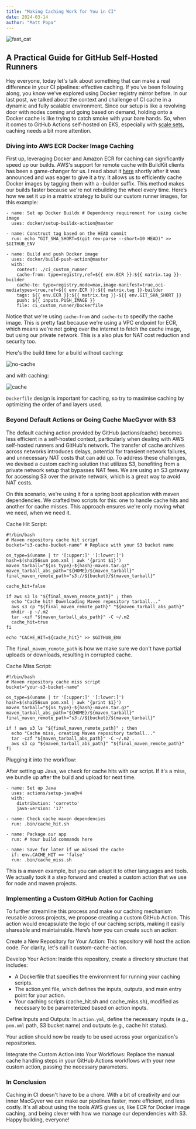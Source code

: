 ```yaml
---
title: "Making Caching Work for You in CI"
date: 2024-03-14
author: "Matt Popa"
---
```


![fast_cat](/images/cheetah.webp)

##  A Practical Guide for GitHub Self-Hosted Runners

Hey everyone, today let's talk about something that can make a real difference in your CI pipelines: 
effective caching. If you've been following along, you know we've explored using Docker registry mirror 
before. In our last post, we talked about the context and challenge of CI cache in a dynamic and fully 
scalable environment. Since our setup is like a revolving door with nodes coming and going based on 
demand, holding onto a Docker cache is like trying to catch smoke with your bare hands.
So, when it comes to GitHub Actions self-hosted on EKS, especially with [scale sets](https://docs.github.com/en/actions/hosting-your-own-runners/managing-self-hosted-runners-with-actions-runner-controller/deploying-runner-scale-sets-with-actions-runner-controller), 
caching needs a bit more attention.

### Diving into AWS ECR Docker Image Caching

First up, leveraging Docker and Amazon ECR for caching can significantly speed up our builds. 
AWS's support for remote cache with BuildKit clients has been a game-changer for us. I read about it
[here](https://aws.amazon.com/blogs/containers/announcing-remote-cache-support-in-amazon-ecr-for-buildkit-clients/) 
shortly after it was announced and was eager to give it a try. It allows us to efficiently cache Docker 
images by tagging them with a -builder suffix. This method makes our builds faster because we're not 
rebuilding the wheel every time. Here’s how we set it up in a matrix strategy to build our custom runner
images, for this example:

```
- name: Set up Docker Buildx # Dependency requirement for using cache image
  uses: docker/setup-buildx-action@master

- name: Construct tag based on the HEAD commit
  run: echo "GIT_SHA_SHORT=$(git rev-parse --short=10 HEAD)" >> $GITHUB_ENV

- name: Build and push Docker image
  uses: docker/build-push-action@master
  with:
    context: ./ci_custom_runner
    cache-from: type=registry,ref=${{ env.ECR }}:${{ matrix.tag }}-builder
    cache-to: type=registry,mode=max,image-manifest=true,oci-mediatypes=true,ref=${{ env.ECR }}:${{ matrix.tag }}-builder
    tags: ${{ env.ECR }}:${{ matrix.tag }}-${{ env.GIT_SHA_SHORT }}
    push: ${{ inputs.PUSH_IMAGE }}
    file: ci_custom_runner/Dockerfile
```
Notice that we're using `cache-from` and `cache-to` to specify the cache image. This is pretty fast
because we're using a VPC endpoint for ECR, which means we're not going over the internet to fetch the 
cache image, but using our private network. This is a also plus for NAT cost reduction and security too.

Here's the build time for a build without caching:

![no-cache](/images/no-cache-img.png)

and with caching:

![cache](/images/cache-img.png)

`Dockerfile` design is important for caching, so try to maximise caching by optimizing the order of 
and layers used.

### Beyond Default Actions or Going Cache MacGyver with S3

The default caching action provided by GitHub (actions/cache) becomes less efficient in a self-hosted 
context, particularly when dealing with AWS self-hosted runners and GitHub's network. The transfer of 
cache archives across networks introduces delays, potential for transient network failures, and 
unnecessary NAT costs that can add up. To address these challenges, we devised a custom caching solution 
that utilizes S3, benefiting from a private network setup that bypasses NAT fees. We are using an S3 
gateway for accessing S3 over the private network, which is a great way to avoid NAT costs.

On this scenario, we're using it for a spring boot application with maven dependencies. We crafted two 
scripts for this: one to handle cache hits and another for cache misses. This approach ensures we're 
only moving what we need, when we need it.

Cache Hit Script:
```
#!/bin/bash
# Maven repository cache hit script
bucket="s3-cache-bucket-name" # Replace with your S3 bucket name

os_type=$(uname | tr '[:upper:]' '[:lower:]')
hash=$(sha256sum pom.xml | awk '{print $1}')
maven_tarball="${os_type}-${hash}-maven.tar.gz"
maven_tarball_abs_path="${HOME}/${maven_tarball}"
final_maven_remote_path="s3://${bucket}/${maven_tarball}"

cache_hit=false

if aws s3 ls "${final_maven_remote_path}" ; then
  echo "Cache hit! Downloading Maven repository tarball..."
  aws s3 cp "${final_maven_remote_path}" "${maven_tarball_abs_path}"
  mkdir -p ~/.m2
  tar -xzf "${maven_tarball_abs_path}" -C ~/.m2
  cache_hit=true
fi

echo "CACHE_HIT=${cache_hit}" >> $GITHUB_ENV
```

The `final_maven_remote_path` is how we make sure we don't have partial uploads or downloads, resulting
in corrupted cache.

Cache Miss Script:

```
#!/bin/bash
# Maven repository cache miss script
bucket="your-s3-bucket-name"

os_type=$(uname | tr '[:upper:]' '[:lower:]')
hash=$(sha256sum pom.xml | awk '{print $1}')
maven_tarball="${os_type}-${hash}-maven.tar.gz"
maven_tarball_abs_path="${HOME}/${maven_tarball}"
final_maven_remote_path="s3://${bucket}/${maven_tarball}"

if ! aws s3 ls "${final_maven_remote_path}" ; then
  echo "Cache miss, creating Maven repository tarball..."
  tar -czf "${maven_tarball_abs_path}" -C ~/.m2 .
  aws s3 cp "${maven_tarball_abs_path}" "${final_maven_remote_path}"
fi
```

Plugging it into the workflow:

After setting up Java, we check for cache hits with our script. If it's a miss, we bundle up after the 
build and upload for next time.

```
- name: Set up Java
  uses: actions/setup-java@v4
  with:
    distribution: 'corretto'
    java-version: '17'

- name: Check cache maven dependencies
  run: .bin/cache_hit.sh

- name: Package our app
  run: # Your build commands here

- name: Save for later if we missed the cache
  if: env.CACHE_HIT == 'false'
  run: .bin/cache_miss.sh

```
This is a maven example, but you can adapt it to other languages and tools. We actually took it a step
forward and created a custom action that we use for node and maven projects.

### Implementing a Custom GitHub Action for Caching

To further streamline this process and make our caching mechanism reusable across projects, we propose 
creating a custom GitHub Action. This action would encapsulate the logic of our caching scripts, 
making it easily shareable and maintainable. Here’s how you can create such an action:

Create a New Repository for Your Action: This repository will host the action code. For clarity, 
let's call it custom-cache-action.

Develop Your Action: Inside this repository, create a directory structure that includes:
 * A Dockerfile that specifies the environment for running your caching scripts.
 * The action.yml file, which defines the inputs, outputs, and main entry point for your action.
 * Your caching scripts (cache_hit.sh and cache_miss.sh), modified as necessary to be parameterized 
based on action inputs.

Define Inputs and Outputs: In `action.yml`, define the necessary inputs (e.g., `pom.xml` path, S3 bucket 
name) and outputs (e.g., cache hit status).

Your action should now be ready to be used across your organization's repositories.

Integrate the Custom Action into Your Workflows: Replace the manual cache handling steps in your GitHub 
Actions workflows with your new custom action, passing the necessary parameters.

### In Conclusion

Caching in CI doesn't have to be a chore. With a bit of creativity and our inner MacGyver we can make 
our pipelines faster, more efficient, and less costly. It's all about using the tools AWS gives us, 
like ECR for Docker image caching, and being clever with how we manage our dependencies with S3. 
Happy building, everyone!


